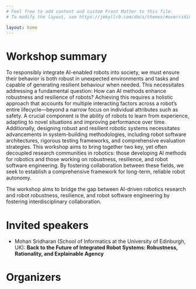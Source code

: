 ```yaml
---
# Feel free to add content and custom Front Matter to this file.
# To modify the layout, see https://jekyllrb.com/docs/themes/#overriding-theme-defaults

layout: home
---
```


# Workshop summary

To responsibly integrate AI-enabled robots into society, we must ensure their behavior is both robust in unexpected environments and tasks and capable of generating resilient behaviour when needed. This necessitates addressing a fundamental question: How can AI methods enhance robustness and resilience of robots? Achieving this requires a holistic approach that accounts for multiple interacting factors across a robot’s entire lifecycle—beyond a narrow focus on individual attributes such as safety. A crucial component is the ability of robots to learn from experience, adapting to novel situations and improving performance over time. Additionally, designing robust and resilient robotic systems necessitates advancements in system-building methodologies, including robot software architectures, rigorous testing frameworks, and comprehensive evaluation strategies. This workshop aims to bring together two key, yet often decoupled research communities in robotics: those developing AI methods for robotics and those working on robustness, resilience, and robot software engineering. By fostering collaboration between these fields, we seek to establish a comprehensive framework for long-term, reliable robot autonomy.

The workshop aims to bridge the gap between AI-driven robotics research and robot robustness, resilience, and robot software engineering by fostering interdisciplinary collaboration.

# Invited speakers

* Mohan Sridharan (School of Informatics at the University of Edinburgh, UK): **Back to the Future of Integrated Robot Systems: Robustness, Rationality, and Explainable Agency**


# Organizers
